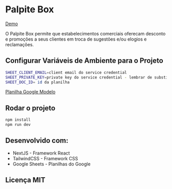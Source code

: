 # Palpite Box 
  [Demo](https://palpite-box-blush.vercel.app/)
  
 O Palpite Box permite que estabelecimentos comerciais oferecam desconto e promoções a seus clientes em troca de sugestões e/ou elogios e reclamações.
 

## Configurar Variáveis de Ambiente para o Projeto

```bash
SHEET_CLIENT_EMAIL=client email do service credential
SHEET_PRIVATE_KEY=private key do service credential - lembrar de substituir \n por quebras de linha e de codificar em base 64
SHEET_DOC_ID= id da planilha
```
[Planilha Google Modelo](https://docs.google.com/spreadsheets/d/1vqITsBXij7Yqxh9-JDELfwLsyxoHr3khoZmJljT_tYA/edit?usp=sharing)

## Rodar o projeto

```bash
npm install
npm run dev
```

## Desenvolvido com:
* NextJS - Framework React
* TailwindCSS - Framework CSS 
* Google Sheets - Planilhas do Google


## Licença MIT
